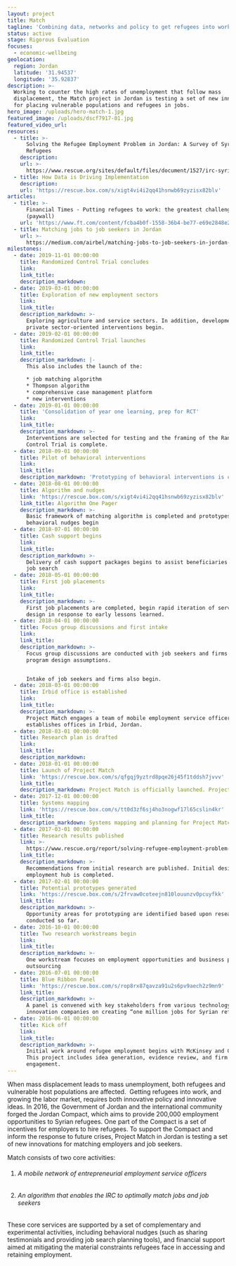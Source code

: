 ```yaml
---
layout: project
title: Match
tagline: 'Combining data, networks and policy to get refugees into work'
status: active
stage: Rigorous Evaluation
focuses:
  - economic-wellbeing
geolocation:
  region: Jordan
  latitude: '31.94537'
  longitude: '35.92837'
description: >-
  Working to counter the high rates of unemployment that follow mass
  displacement, the Match project in Jordan is testing a set of new innovations
  for placing vulnerable populations and refugees in jobs.
hero_image: /uploads/hero-match-1.jpg
featured_image: /uploads/dscf7917-01.jpg
featured_video_url:
resources:
  - title: >-
      Solving the Refugee Employment Problem in Jordan: A Survey of Syrian
      Refugees
    description:
    url: >-
      https://www.rescue.org/sites/default/files/document/1527/irc-syrianrefugeeemployment-72dpi-041117.pdf
  - title: How Data is Driving Implementation
    description:
    url: 'https://rescue.box.com/s/xigt4vi4i2qq41hsnwb69zyzisx82blv'
articles:
  - title: >-
      Financial Times - Putting refugees to work: the greatest challenge in 2017
      (paywall)
    url: 'https://www.ft.com/content/fcba4b0f-1558-36b4-be77-e69e2848e275'
  - title: Matching jobs to job seekers in Jordan
    url: >-
      https://medium.com/airbel/matching-jobs-to-job-seekers-in-jordan-d9c1c8bc00a5
milestones:
  - date: 2019-11-01 00:00:00
    title: Randomized Control Trial concludes
    link:
    link_title:
    description_markdown:
  - date: 2019-03-01 00:00:00
    title: Exploration of new employment sectors
    link:
    link_title:
    description_markdown: >-
      Exploring agriculture and service sectors. In addition, development of
      private sector-oriented interventions begin.
  - date: 2019-02-01 00:00:00
    title: Randomized Control Trial launches
    link:
    link_title:
    description_markdown: |-
      This also includes the launch of the:

      * job matching algorithm
      * Thompson algorithm
      * comprehensive case management platform
      * new interventions
  - date: 2019-01-01 00:00:00
    title: 'Consolidation of year one learning, prep for RCT'
    link:
    link_title:
    description_markdown: >-
      Interventions are selected for testing and the framing of the Randomized
      Control Trial is complete.
  - date: 2018-09-01 00:00:00
    title: Pilot of behavioral interventions
    link:
    link_title:
    description_markdown: 'Prototyping of behavioral interventions is complete, pilot begins.'
  - date: 2018-08-01 00:00:00
    title: Algorithm and nudges
    link: 'https://rescue.box.com/s/xigt4vi4i2qq41hsnwb69zyzisx82blv'
    link_title: Algorithm One Pager
    description_markdown: >-
      Basic framework of matching algorithm is completed and prototypes of
      behavioral nudges begin
  - date: 2018-07-01 00:00:00
    title: Cash support begins
    link:
    link_title:
    description_markdown: >-
      Delivery of cash support packages begins to assist beneficiaries with the
      job search
  - date: 2018-05-01 00:00:00
    title: First job placements
    link:
    link_title:
    description_markdown: >-
      First job placements are completed, begin rapid iteration of service
      design in response to early lessons learned.
  - date: 2018-04-01 00:00:00
    title: Focus group discussions and first intake
    link:
    link_title:
    description_markdown: >-
      Focus group discussions are conducted with job seekers and firms to test
      program design assumptions.


      Intake of job seekers and firms also begin.
  - date: 2018-03-01 00:00:00
    title: Irbid office is established
    link:
    link_title:
    description_markdown: >-
      Project Match engages a team of mobile employment service officers, and
      establishes offices in Irbid, Jordan.
  - date: 2018-03-01 00:00:00
    title: Research plan is drafted
    link:
    link_title:
    description_markdown:
  - date: 2018-01-01 00:00:00
    title: Launch of Project Match
    link: 'https://rescue.box.com/s/qfgqj9yztrd8pqe26j45f1tddsh7jvvv'
    link_title:
    description_markdown: Project Match is officially launched. Project start-up begins.
  - date: 2017-12-01 00:00:00
    title: Systems mapping
    link: 'https://rescue.box.com/s/tt0d3zf6sj4ho3nogwf17l65cslin4kr'
    link_title:
    description_markdown: Systems mapping and planning for Project Match has been conducted.
  - date: 2017-03-01 00:00:00
    title: Research results published
    link: >-
      https://www.rescue.org/report/solving-refugee-employment-problem-jordan-survey-syrian-refugees
    link_title:
    description_markdown: >-
      Recommendations from initial research are published. Initial design of the
      employment hub is completed.
  - date: 2017-02-01 00:00:00
    title: Potential prototypes generated
    link: 'https://rescue.box.com/s/2frvaw0coteejn810louunzv0pcuyfkk'
    link_title:
    description_markdown: >-
      Opportunity areas for prototyping are identified based upon research
      conducted so far.
  - date: 2016-10-01 00:00:00
    title: Two research workstreams begin
    link:
    link_title:
    description_markdown: >-
      One workstream focuses on employment opportunities and business process
      outsourcing
  - date: 2016-07-01 00:00:00
    title: Blue Ribbon Panel
    link: 'https://rescue.box.com/s/rop8rx87qavza91u2s6pv9aech2z9mn9'
    link_title:
    description_markdown: >-
      A panel is convened with key stakeholders from various technology and
      innovation companies on creating “one million jobs for Syrian refugees”
  - date: 2016-06-01 00:00:00
    title: Kick off
    link:
    link_title:
    description_markdown: >-
      Initial work around refugee employment begins with McKinsey and Company.
      This project includes idea generation, evidence review, and firm
      engagement.
---
```


When mass displacement leads to mass unemployment, both refugees and vulnerable host populations are affected. &nbsp;Getting refugees into work, and growing the labor market, requires both innovative policy and innovative ideas. In 2016, the Government of Jordan and the international community forged the Jordan Compact, which aims to provide 200,000 employment opportunities to Syrian refugees. One part of the Compact is a set of incentives for employers to hire refugees. To support the Compact and inform the response to future crises, Project Match in Jordan is testing a set of new innovations for matching employers and job seekers.

Match consists of two core activities:

1. ###### A mobile network of entrepreneurial employment service officers
2. ###### An algorithm that enables the IRC to optimally match jobs and job seekers

These core services are supported by a set of complementary and experimental activities, including behavioral nudges (such as sharing testimonials and providing job search planning tools), and financial support aimed at mitigating the material constraints refugees face in accessing and retaining employment.